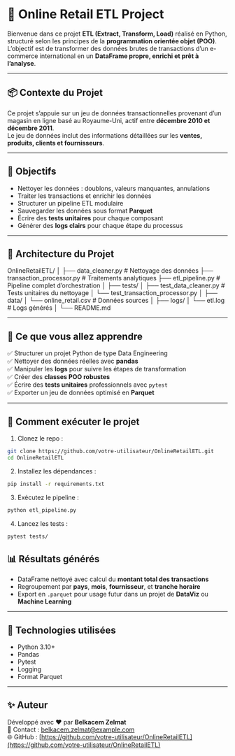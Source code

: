 # 🛒 Online Retail ETL Project

Bienvenue dans ce projet **ETL (Extract, Transform, Load)** réalisé en Python, structuré selon les principes de la **programmation orientée objet (POO)**.  
L’objectif est de transformer des données brutes de transactions d’un e-commerce international en un **DataFrame propre, enrichi et prêt à l’analyse**.

---

## 📦 Contexte du Projet

Ce projet s’appuie sur un jeu de données transactionnelles provenant d’un magasin en ligne basé au Royaume-Uni, actif entre **décembre 2010 et décembre 2011**.  
Le jeu de données inclut des informations détaillées sur les **ventes, produits, clients et fournisseurs**.

---

## 🔧 Objectifs

- Nettoyer les données : doublons, valeurs manquantes, annulations
- Traiter les transactions et enrichir les données
- Structurer un pipeline ETL modulaire
- Sauvegarder les données sous format **Parquet**
- Écrire des **tests unitaires** pour chaque composant
- Générer des **logs clairs** pour chaque étape du processus

---

## 🧱 Architecture du Projet

OnlineRetailETL/
│
├── data_cleaner.py              # Nettoyage des données
├── transaction_processor.py     # Traitements analytiques
├── etl_pipeline.py              # Pipeline complet d’orchestration
│
├── tests/
│   ├── test_data_cleaner.py     # Tests unitaires du nettoyage
│   └── test_transaction_processor.py
│
├── data/
│   └── online_retail.csv        # Données sources
│
├── logs/
│   └── etl.log                  # Logs générés
│
└── README.md



---

## 🧠 Ce que vous allez apprendre

✅ Structurer un projet Python de type Data Engineering  
✅ Nettoyer des données réelles avec **pandas**  
✅ Manipuler les **logs** pour suivre les étapes de transformation  
✅ Créer des **classes POO robustes**  
✅ Écrire des **tests unitaires** professionnels avec `pytest`  
✅ Exporter un jeu de données optimisé en **Parquet**

---

## 🚀 Comment exécuter le projet

1. Clonez le repo :
```bash
git clone https://github.com/votre-utilisateur/OnlineRetailETL.git
cd OnlineRetailETL
```

2. Installez les dépendances :
```bash
pip install -r requirements.txt
```

3. Exécutez le pipeline :
```bash
python etl_pipeline.py
```

4. Lancez les tests :
```bash
pytest tests/
```

## 📊 Résultats générés

- DataFrame nettoyé avec calcul du **montant total des transactions**
- Regroupement par **pays**, **mois**, **fournisseur**, et **tranche horaire**
- Export en `.parquet` pour usage futur dans un projet de **DataViz** ou **Machine Learning**

---

## 🧪 Technologies utilisées

- Python 3.10+
- Pandas
- Pytest
- Logging
- Format Parquet

---

## ✨ Auteur

Développé avec ❤️ par **Belkacem Zelmat**  
📧 Contact : belkacem.zelmat@example.com  
🌐 GitHub : [https://github.com/votre-utilisateur/OnlineRetailETL](https://github.com/votre-utilisateur/OnlineRetailETL)


